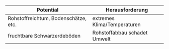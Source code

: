 | Potential                            | Herausforderung              |
| ------------------------------------ | ---------------------------- |
| Rohstoffreichtum, Bodenschätze, etc. | extremes Klima/Temperaturen  |
| fruchtbare Schwarzerdeböden          | Rohstoffabbau schadet Umwelt |
